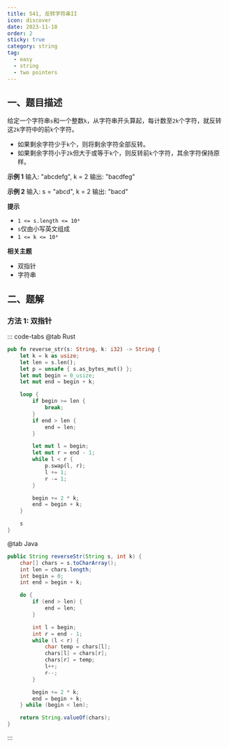 ```yaml
---
title: 541, 反转字符串II
icon: discover
date: 2023-11-18
order: 2
sticky: true
category: string
tag: 
  - easy
  - string
  - two pointers
---
```


## 一、题目描述
给定一个字符串`s`和一个整数`k`，从字符串开头算起，每计数至`2k`个字符，就反转这`2k`字符中的前`k`个字符。
- 如果剩余字符少于`k`个，则将剩余字符全部反转。
- 如果剩余字符小于`2k`但大于或等于`k`个，则反转前`k`个字符，其余字符保持原样。

**示例 1**
输入: "abcdefg", k = 2
输出: "bacdfeg"

**示例 2**
输入: s = "abcd", k = 2
输出: "bacd"

**提示**
- `1 <= s.length <= 10⁴`
- `s`仅由小写英文组成
- `1 <= k <= 10⁴`

**相关主题**
- 双指针
- 字符串


## 二、题解
### 方法 1: 双指针
::: code-tabs
@tab Rust
```rust
pub fn reverse_str(s: String, k: i32) -> String {
    let k = k as usize;
    let len = s.len();
    let p = unsafe { s.as_bytes_mut() };
    let mut begin = 0_usize;
    let mut end = begin + k;

    loop {
        if begin >= len {
            break;
        }
        if end > len {
            end = len;
        }

        let mut l = begin;
        let mut r = end - 1;
        while l < r {
            p.swap(l, r);
            l += 1;
            r -= 1;
        }

        begin += 2 * k;
        end = begin + k;
    }

    s
}
```

@tab Java
```java
public String reverseStr(String s, int k) {
    char[] chars = s.toCharArray();
    int len = chars.length;
    int begin = 0;
    int end = begin + k;

    do {
        if (end > len) {
            end = len;
        }

        int l = begin;
        int r = end - 1;
        while (l < r) {
            char temp = chars[l];
            chars[l] = chars[r];
            chars[r] = temp;
            l++;
            r--;
        }

        begin += 2 * k;
        end = begin + k;
    } while (begin < len);

    return String.valueOf(chars);
}
```
:::